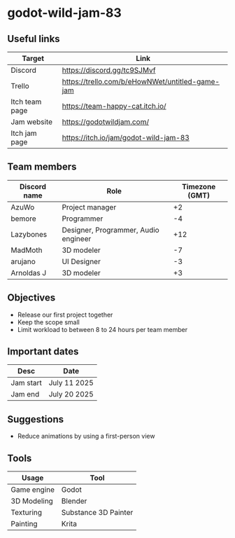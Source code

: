 # godot-wild-jam-83

## Useful links
| Target | Link |
| --- | --- |
| Discord | https://discord.gg/tc9SJMvf |
| Trello | https://trello.com/b/eHowNWet/untitled-game-jam |
| Itch team page | https://team-happy-cat.itch.io/ |
| Jam website | https://godotwildjam.com/ |
| Itch jam page | https://itch.io/jam/godot-wild-jam-83 |

## Team members
| Discord name | Role | Timezone (GMT) |
| --- | --- | --- |
| AzuWo | Project manager | +2 |
| bemore | Programmer | -4 |
| Lazybones | Designer, Programmer, Audio engineer | +12 |
| MadMoth | 3D modeler | -7 |
| arujano | UI Designer | -3 |
| Arnoldas J | 3D modeler | +3 |

## Objectives
- Release our first project together
- Keep the scope small
- Limit workload to between 8 to 24 hours per team member

## Important dates
| Desc | Date |
| --- | --- |
| Jam start | July 11 2025 |
| Jam end | July 20 2025 |

## Suggestions
- Reduce animations by using a first-person view

## Tools
| Usage | Tool |
| --- | --- |
| Game engine | Godot |
| 3D Modeling | Blender |
| Texturing | Substance 3D Painter |
| Painting | Krita |
